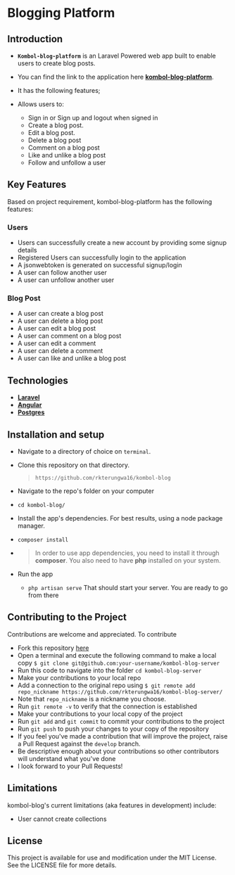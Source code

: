 # Blogging Platform


## Introduction
*  **`Kombol-blog-platform`** is an Laravel Powered web app built to enable users to create blog posts.
* You can find the link to the application here **[kombol-blog-platform](https://kombol-blog.herokuapp.com/)**.

*  It has the following features;
  *  Allows users to:
        *  Sign in or Sign up and logout when signed in
        *  Create a blog post.
        *  Edit a blog post.
        *  Delete a blog post
        *  Comment on a blog post
        *  Like and unlike a blog post
        *  Follow and unfollow a user

## Key Features
Based on project requirement, kombol-blog-platform has the following features:

### Users
- Users can successfully create a new account by providing some signup details
- Registered Users can successfully login to the application
- A jsonwebtoken is generated on successful signup/login
- A user can follow another user
- A user can unfollow another user

### Blog Post
- A user can create a blog post
- A user can delete a blog post
- A user can edit a blog post
- A user can comment on a blog post
- A user can edit a comment
- A user can delete a comment
- A user can like and unlike a blog post


## Technologies
*  **[Laravel](https://laravel.com/)**
*  **[Angular](https://angular.io/)**
*  **[Postgres](https://www.postgresql.org/)**

## Installation and setup
*  Navigate to a directory of choice on `terminal`.
*  Clone this repository on that directory.
    >`https://github.com/rkterungwa16/kombol-blog`

*  Navigate to the repo's folder on your computer
  *  `cd kombol-blog/`
*  Install the app's dependencies. For best results, using a node package manager.
  *  `composer install`
* 
    >In order to use app dependencies, you need to install it through **composer**. You also need to have **php** installed on your system.

* Run the app
  *  `php artisan serve`
That should start your server. You are ready to go from there

## Contributing to the Project
Contributions are welcome and appreciated. To contribute
* Fork this repository [here](https://github.com/rkterungwa16/kombol-blog/)
* Open a terminal and execute the following command to make a local copy
`$ git clone git@github.com:your-username/kombol-blog-server`
* Run this code to navigate into the folder `cd kombol-blog-server`
* Make your contributions to your local repo
* Add a connection to the original repo using
`$ git remote add repo_nickname https://github.com/rkterungwa16/kombol-blog-server/`
* Note that `repo_nickname` is a nickname you choose.
* Run `git remote -v` to verify that the connection is established
* Make your contributions to your local copy of the project
* Run `git add` and `git commit` to commit your contributions to the project
* Run `git push` to push your changes to your copy of the repository
* If you feel you've made a contribution that will improve the project, raise a Pull Request against the `develop` branch.
* Be descriptive enough about your contributions so other contributors will understand what you've done
* I look forward to your Pull Requests!

## Limitations
  kombol-blog's current limitations (aka features in development) include:
  - User cannot create collections

## License
  This project is available for use and modification under the MIT License. See the LICENSE file for more details.
